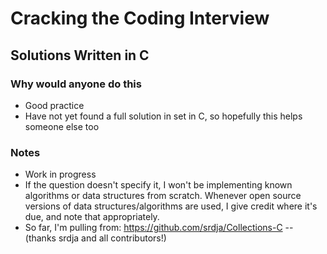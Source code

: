 # Cracking the Coding Interview
## Solutions Written in C

### Why would anyone do this
- Good practice
- Have not yet found a full solution in set in C, so hopefully this helps someone else too

### Notes
- Work in progress
- If the question doesn't specify it, I won't be implementing known algorithms or data structures from scratch. Whenever open source versions of data structures/algorithms are used, I give credit where it's due, and note that appropriately.
- So far, I'm pulling from: https://github.com/srdja/Collections-C -- (thanks srdja and all contributors!)
